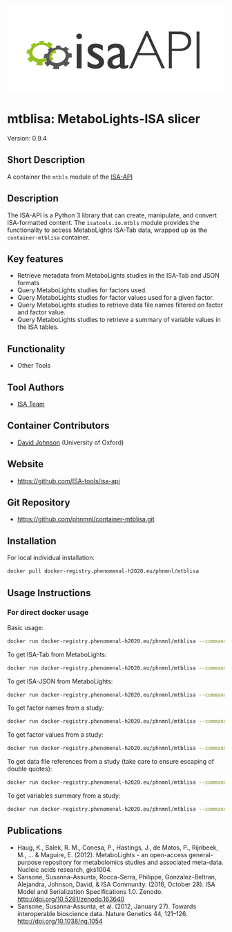 ![Logo](isa-api_logo.png)

# mtblisa: MetaboLights-ISA slicer
Version: 0.9.4

## Short Description

A container the `mtbls` module of the [ISA-API](http://github.com/ISA-tools/isa-api)

## Description

The ISA-API is a Python 3 library that can create, manipulate, and convert ISA-formatted content. The `isatools.io.mtbls` module provides the functionality to access MetaboLights ISA-Tab data, wrapped up as the `container-mtblisa` container.

## Key features

- Retrieve metadata from MetaboLights studies in the ISA-Tab and JSON formats
- Query MetaboLights studies for factors used.
- Query MetaboLights studies for factor values used for a given factor.
- Query MetaboLights studies to retrieve data file names filtered on factor and factor value.
- Query MetaboLights studies to retrieve a summary of variable values in the ISA tables.

## Functionality

- Other Tools

## Tool Authors

- [ISA Team](http://isa-tools.org)

## Container Contributors

- [David Johnson](https://github.com/djcomlab) (University of Oxford)

## Website

- https://github.com/ISA-tools/isa-api


## Git Repository

- https://github.com/phnmnl/container-mtblisa.git

## Installation 

For local individual installation:

```bash
docker pull docker-registry.phenomenal-h2020.eu/phnmnl/mtblisa
```

## Usage Instructions

### For direct docker usage

Basic usage:
```bash
docker run docker-registry.phenomenal-h2020.eu/phnmnl/mtblisa --command <command> --study <study_id> [--query <query>] [--outpath path]
```

To get ISA-Tab from MetaboLights:
```bash
docker run docker-registry.phenomenal-h2020.eu/phnmnl/mtblisa --command GET --study <study_id>
```

To get ISA-JSON from MetaboLights:

```bash
docker run docker-registry.phenomenal-h2020.eu/phnmnl/mtblisa --command GETJ --study <study_id>
```

To get factor names from a study:

```bash
docker run docker-registry.phenomenal-h2020.eu/phnmnl/mtblisa --command GET_FACTORS --study <study_id>
```

To get factor values from a study:

```bash
docker run docker-registry.phenomenal-h2020.eu/phnmnl/mtblisa --command GET_FVS --study <study_id> --query <factor_name>
```

To get data file references from a study (take care to ensure escaping of double quotes):

```bash
docker run docker-registry.phenomenal-h2020.eu/phnmnl/mtblisa --command GET_DATA_FILES --study <study_id> --query <factor_selection>
```

To get variables summary from a study:

```bash
docker run docker-registry.phenomenal-h2020.eu/phnmnl/mtblisa --command GET_SUMMARY --study <study_id>
```

## Publications

- Haug, K., Salek, R. M., Conesa, P., Hastings, J., de Matos, P., Rijnbeek, M., ... & Maguire, E. (2012). MetaboLights - an open-access general-purpose repository for metabolomics studies and associated meta-data. Nucleic acids research, gks1004.
- Sansone, Susanna-Assunta, Rocca-Serra, Philippe, Gonzalez-Beltran, Alejandra, Johnson, David, &amp; ISA Community. (2016, October 28). ISA Model and Serialization Specifications 1.0. Zenodo. http://doi.org/10.5281/zenodo.163640
- Sansone, Susanna-Assunta, et al. (2012, January 27). Towards interoperable bioscience data. Nature Genetics 44, 121–126. http://doi.org/10.1038/ng.1054
